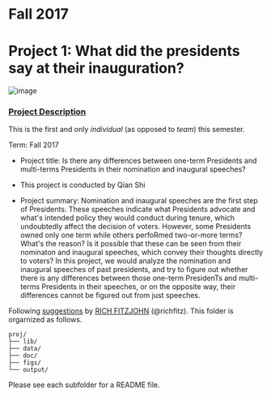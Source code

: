 # Fall 2017
# Project 1: What did the presidents say at their inauguration?

![image](figs/title.jpg)

### [Project Description](doc/)
This is the first and only *individual* (as opposed to *team*) this semester. 

Term: Fall 2017

+ Project title: Is there any differences between one-term Presidents and multi-terms Presidents
  in their nomination and inaugural speeches?
+ This project is conducted by Qian Shi

+ Project summary: Nomination and inaugural speeches are the first step of Presidents. These speeches indicate what Presidents advocate and what's intended policy they would conduct during tenure, which undoubtedly affect the decision of voters. However, some Presidents owned only one term while others perfoRmed two-or-more terms? What's the reason? Is it possible that these can be seen from their nominaton and inaugural speeches, which convey their thoughts directly to voters? 
         In this project, we would analyze the nomination and inaugural speeches of past presidents, and try to figure out whether there is any differences between those one-term PresidenTs and multi-terms Presidents in their speeches, or on the opposite way, their differences cannot be figured out from just speeches. 

Following [suggestions](http://nicercode.github.io/blog/2013-04-05-projects/) by [RICH FITZJOHN](http://nicercode.github.io/about/#Team) (@richfitz). This folder is orgarnized as follows.

```
proj/
├── lib/
├── data/
├── doc/
├── figs/
└── output/
```

Please see each subfolder for a README file.
